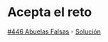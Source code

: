 # Acepta el reto

[#446 Abuelas Falsas](http://www.aceptaelreto.com/problem/statement.php?id=446) - [Solución](/soluciones/446_Abuelas_Falsas.java)
